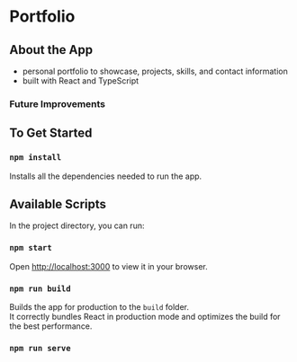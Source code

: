 # Portfolio

## About the App

- personal portfolio to showcase, projects, skills, and contact information
- built with React and TypeScript

### Future Improvements

## To Get Started

### `npm install`

Installs all the dependencies needed to run the app.

## Available Scripts

In the project directory, you can run:

### `npm start`

Open [http://localhost:3000](http://localhost:3000) to view it in your browser.

### `npm run build`

<!-- CI = npm run build -->

Builds the app for production to the `build` folder.\
It correctly bundles React in production mode and optimizes the build for the best performance.

### `npm run serve`
